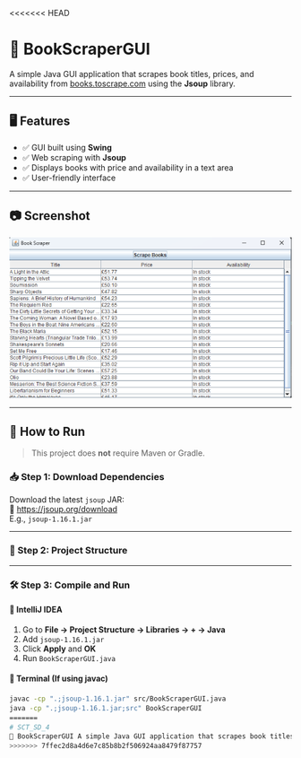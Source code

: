 <<<<<<< HEAD
# 📘 BookScraperGUI

A simple Java GUI application that scrapes book titles, prices, and availability from [books.toscrape.com](https://books.toscrape.com) using the **Jsoup** library.

---

## 🖥️ Features

- ✅ GUI built using **Swing**
- ✅ Web scraping with **Jsoup**
- ✅ Displays books with price and availability in a text area
- ✅ User-friendly interface

---

## 📷 Screenshot

![Screenshot](sd.png)

---

## 🚀 How to Run

> This project does **not** require Maven or Gradle.

### 📥 Step 1: Download Dependencies

Download the latest `jsoup` JAR:  
🔗 https://jsoup.org/download  
E.g., `jsoup-1.16.1.jar`

---

### 📁 Step 2: Project Structure


---

### 🛠️ Step 3: Compile and Run

#### 📌 IntelliJ IDEA

1. Go to **File → Project Structure → Libraries → + → Java**
2. Add `jsoup-1.16.1.jar`
3. Click **Apply** and **OK**
4. Run `BookScraperGUI.java`

#### 📌 Terminal (If using javac)

```bash
javac -cp ".;jsoup-1.16.1.jar" src/BookScraperGUI.java
java -cp ".;jsoup-1.16.1.jar;src" BookScraperGUI
=======
# SCT_SD_4
📘 BookScraperGUI A simple Java GUI application that scrapes book titles, prices, and availability from books.toscrape.com using the Jsoup library.
>>>>>>> 7ffec2d8a4d6e7c85b8b2f506924aa8479f87757
